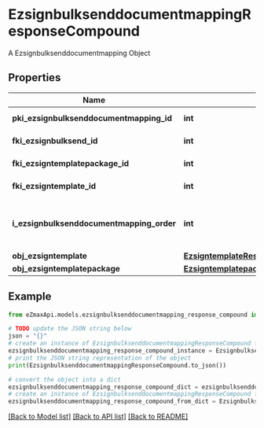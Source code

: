 # EzsignbulksenddocumentmappingResponseCompound

A Ezsignbulksenddocumentmapping Object

## Properties

Name | Type | Description | Notes
------------ | ------------- | ------------- | -------------
**pki_ezsignbulksenddocumentmapping_id** | **int** | The unique ID of the Ezsignbulksenddocumentmapping. | 
**fki_ezsignbulksend_id** | **int** | The unique ID of the Ezsignbulksend | 
**fki_ezsigntemplatepackage_id** | **int** | The unique ID of the Ezsigntemplatepackage | [optional] 
**fki_ezsigntemplate_id** | **int** | The unique ID of the Ezsigntemplate | [optional] 
**i_ezsignbulksenddocumentmapping_order** | **int** | The order in which the Ezsigntemplate or Ezsigntemplatepackage will be presented to the signatory in the Ezsignfolder. | 
**obj_ezsigntemplate** | [**EzsigntemplateResponseCompound**](EzsigntemplateResponseCompound.md) |  | [optional] 
**obj_ezsigntemplatepackage** | [**EzsigntemplatepackageResponseCompound**](EzsigntemplatepackageResponseCompound.md) |  | [optional] 

## Example

```python
from eZmaxApi.models.ezsignbulksenddocumentmapping_response_compound import EzsignbulksenddocumentmappingResponseCompound

# TODO update the JSON string below
json = "{}"
# create an instance of EzsignbulksenddocumentmappingResponseCompound from a JSON string
ezsignbulksenddocumentmapping_response_compound_instance = EzsignbulksenddocumentmappingResponseCompound.from_json(json)
# print the JSON string representation of the object
print(EzsignbulksenddocumentmappingResponseCompound.to_json())

# convert the object into a dict
ezsignbulksenddocumentmapping_response_compound_dict = ezsignbulksenddocumentmapping_response_compound_instance.to_dict()
# create an instance of EzsignbulksenddocumentmappingResponseCompound from a dict
ezsignbulksenddocumentmapping_response_compound_from_dict = EzsignbulksenddocumentmappingResponseCompound.from_dict(ezsignbulksenddocumentmapping_response_compound_dict)
```
[[Back to Model list]](../README.md#documentation-for-models) [[Back to API list]](../README.md#documentation-for-api-endpoints) [[Back to README]](../README.md)



